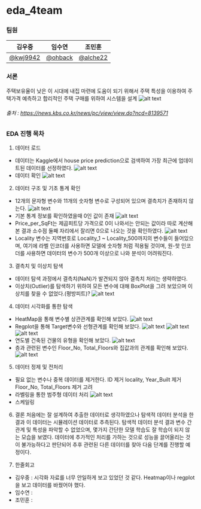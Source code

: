 # eda_4team

### 팀원

| 김우중 | 임수연 | 조민훈 |
|--|--|--|
|<a href="https://github.com/kwj9942">@kwj9942</a>|<a href="https://github.com/ohback">@ohback</a>|<a href="https://github.com/alche22">@alche22</a>|



### 서론
주택보유율이 낮은 이 시대에 내집 마련에 도움이 되기 위해서 주택 특성을 이용하여 주택가격 예측하고 합리적인 주택 구매를 위하여 시스템을 설계
![alt text](images/image.png)
###### 출처 : https://news.kbs.co.kr/news/pc/view/view.do?ncd=8139571



### EDA 진행 목차
1. 데이터 로드
- 데이터는 Kaggle에서 house price prediction으로 검색하여 가장 최근에 업데이트된 데이터를 선정하였다.
![alt text](images/image-1.png)
- 데이터 확인
![alt text](images/image-2.png)


2. 데이터 구조 및 기초 통계 확인
- 12개의 문자형 변수와 11개의 숫자형 변수로 구성되어 있으며 결측치가 존재하지 않는다.
![alt text](images/image-3.png)
- 기본 통계 정보를 확인하였을때 0인 값이 존재
![alt text](images/image-4.png)
- Price_per_SqFt는 제곱피트당 가격으로 0이 나와서는 안되는 값이라 따로 계산해본 결과 소수점 둘째 자리에서 잘리면 0으로 나오는 것을 확인하였다.
![alt text](images/image-5.png)
- Locality 변수는 지역번호로 Locality_1 ~ Locality_500까지의 변수들이 들어있으며, 여기에 라벨 인코더를 사용하면 모델에 숫자형 처럼 적용될 것이며,  원-핫 인코더를 사용하면 데이터의 변수가 500개 이상으로 나와 분석이 어려워진다.


3. 결측치 및 이상치 탐색
- 데이터 탐색 과정에서 결측치(NaN)가 발견되지 않아 결측치 처리는 생략하였다.
- 이상치(Outlier)를 탐색하기 위하여 모든 변수에 대해 BoxPlot을 그려 보았으며 이상치를 찾을 수 없었다.(평방피트)?
![alt text](images/image-6.png)


4. 데이터 시각화를 통한 탐색
- HeatMap을 통해 변수별 상관관계를 확인해 보았다.
![alt text](images/image-7.png)
- Regplot을 통해 Target변수와 선형관계를 확인해 보았다.
![alt text](images/image-8.png)
![alt text](images/image-9.png)
![alt text](images/image-10.png)
- 연도별 건축된 건물의 유형을 확인해 보았다.
![alt text](images/image-11.png)
- 층과 관련된 변수인 Floor_No, Total_Floors와 집값과의 관계를 확인해 보았다.
![alt text](images/image-12.png)

5. 데이터 정제 및 전처리
- 필요 없는 변수나 중복 데이터를 제거한다.
ID 제거
locality, Year_Built 제거
Floor_No, Total_Floors 제거 고려
- 라벨링을 통한 범주형 데이터 처리
![alt text](images/image-13.png)
- 스케일링


6. 결론
처음에는 잘 설계하여 추출한 데이터로 생각하였으나 탐색적 데이터 분석을 한 결과 이 데이터는 시뮬레이션 데이터로 추측된다. 탐색적 데이터 분석 결과 변수 간 관계 및 특성을 파악할 수 없었으며, 몇가지 간단한 모델 학습도 잘 학습이 되지 않는 모습을 보였다. 데이터에 추가적인 처리를 가하는 것으로 성능을 끌어올리는 것이 불가능하다고 판단되어 추후 관련된 다른 데이터를 찾아 다음 단계를 진행할 예정이다.

7. 한줄회고
- 김우중 : 시각화 자료를 너무 안일하게 보고 있었던 것 같다. Heatmap이나 regplot을  보고 데이터를 바꿨어야 했다.
- 임수연 : 
- 조민훈 : 